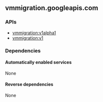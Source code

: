 ## vmmigration.googleapis.com

### APIs

* [ vmmigration:v1alpha1 ]( https://vmmigration.googleapis.com/$discovery/rest?version=v1alpha1 )
* [ vmmigration:v1 ]( https://vmmigration.googleapis.com/$discovery/rest?version=v1 )

### Dependencies

#### Automatically enabled services

None

#### Reverse dependencies

None
